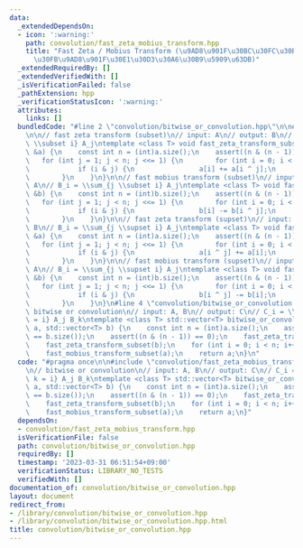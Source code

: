 ```yaml
---
data:
  _extendedDependsOn:
  - icon: ':warning:'
    path: convolution/fast_zeta_mobius_transform.hpp
    title: "Fast Zeta / Mobius Transform (\u9AD8\u901F\u30BC\u30FC\u30BF\u5909\u63DB\
      \u30FB\u9AD8\u901F\u30E1\u30D3\u30A6\u30B9\u5909\u63DB)"
  _extendedRequiredBy: []
  _extendedVerifiedWith: []
  _isVerificationFailed: false
  _pathExtension: hpp
  _verificationStatusIcon: ':warning:'
  attributes:
    links: []
  bundledCode: "#line 2 \"convolution/bitwise_or_convolution.hpp\"\n\n#line 2 \"convolution/fast_zeta_mobius_transform.hpp\"\
    \n\n// fast zeta transform (subset)\n// input: A\n// output: B\n// B_i = \\sum_{j\
    \ \\subset i} A_j\ntemplate <class T> void fast_zeta_transform_subset(std::vector<T>\
    \ &a) {\n    const int n = (int)a.size();\n    assert((n & (n - 1)) == 0);\n \
    \   for (int j = 1; j < n; j <<= 1) {\n        for (int i = 0; i < n; i++) {\n\
    \            if (i & j) {\n                a[i] += a[i ^ j];\n            }\n\
    \        }\n    }\n}\n\n// fast mobius transform (subset)\n// input: B\n// output:\
    \ A\n// B_i = \\sum_{j \\subset i} A_j\ntemplate <class T> void fast_mobius_transform_subset(std::vector<T>\
    \ &b) {\n    const int n = (int)b.size();\n    assert((n & (n - 1)) == 0);\n \
    \   for (int j = 1; j < n; j <<= 1) {\n        for (int i = 0; i < n; i++) {\n\
    \            if (i & j) {\n                b[i] -= b[i ^ j];\n            }\n\
    \        }\n    }\n}\n\n// fast zeta transform (supset)\n// input: A\n// output:\
    \ B\n// B_i = \\sum_{j \\supset i} A_j\ntemplate <class T> void fast_zeta_transform_supset(std::vector<T>\
    \ &a) {\n    const int n = (int)a.size();\n    assert((n & (n - 1)) == 0);\n \
    \   for (int j = 1; j < n; j <<= 1) {\n        for (int i = 0; i < n; i++) {\n\
    \            if (i & j) {\n                a[i ^ j] += a[i];\n            }\n\
    \        }\n    }\n}\n\n// fast mobius transform (supset)\n// input: B\n// output:\
    \ A\n// B_i = \\sum_{j \\supset i} A_j\ntemplate <class T> void fast_mobius_transform_supset(std::vector<T>\
    \ &b) {\n    const int n = (int)b.size();\n    assert((n & (n - 1)) == 0);\n \
    \   for (int j = 1; j < n; j <<= 1) {\n        for (int i = 0; i < n; i++) {\n\
    \            if (i & j) {\n                b[i ^ j] -= b[i];\n            }\n\
    \        }\n    }\n}\n#line 4 \"convolution/bitwise_or_convolution.hpp\"\n\n//\
    \ bitwise or convolution\n// input: A, B\n// output: C\n// C_i = \\sum_{j | k\
    \ = i} A_j B_k\ntemplate <class T> std::vector<T> bitwise_or_convolution(std::vector<T>\
    \ a, std::vector<T> b) {\n    const int n = (int)a.size();\n    assert(a.size()\
    \ == b.size());\n    assert((n & (n - 1)) == 0);\n    fast_zeta_transform_subset(a);\n\
    \    fast_zeta_transform_subset(b);\n    for (int i = 0; i < n; i++) a[i] *= b[i];\n\
    \    fast_mobius_transform_subset(a);\n    return a;\n}\n"
  code: "#pragma once\n\n#include \"convolution/fast_zeta_mobius_transform.hpp\"\n\
    \n// bitwise or convolution\n// input: A, B\n// output: C\n// C_i = \\sum_{j |\
    \ k = i} A_j B_k\ntemplate <class T> std::vector<T> bitwise_or_convolution(std::vector<T>\
    \ a, std::vector<T> b) {\n    const int n = (int)a.size();\n    assert(a.size()\
    \ == b.size());\n    assert((n & (n - 1)) == 0);\n    fast_zeta_transform_subset(a);\n\
    \    fast_zeta_transform_subset(b);\n    for (int i = 0; i < n; i++) a[i] *= b[i];\n\
    \    fast_mobius_transform_subset(a);\n    return a;\n}"
  dependsOn:
  - convolution/fast_zeta_mobius_transform.hpp
  isVerificationFile: false
  path: convolution/bitwise_or_convolution.hpp
  requiredBy: []
  timestamp: '2023-03-31 06:51:54+09:00'
  verificationStatus: LIBRARY_NO_TESTS
  verifiedWith: []
documentation_of: convolution/bitwise_or_convolution.hpp
layout: document
redirect_from:
- /library/convolution/bitwise_or_convolution.hpp
- /library/convolution/bitwise_or_convolution.hpp.html
title: convolution/bitwise_or_convolution.hpp
---
```

